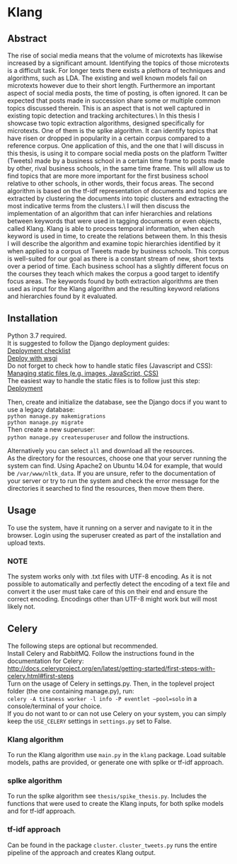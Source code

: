 # Klang
## Abstract
The rise of social media means that the volume of microtexts has likewise increased by a significant amount. Identifying the topics of those microtexts is a difficult task. For longer texts there exists a plethora of techniques and algorithms, such as LDA. The existing and well known models fail on microtexts however due to their short length. Furthermore an important aspect of social media posts, the time of posting, is often ignored. It can be expected that posts made in succession share some or multiple common topics discussed therein. This is an aspect that is not well captured in existing topic detection and tracking architectures.\\
In this thesis I showcase two topic extraction algorithms, designed specifically for microtexts. One of them is the spIke algorithm. It can identify topics that have risen or dropped in popularity in a certain corpus compared to a reference corpus. One application of this, and the one that I will discuss in this thesis, is using it to compare social media posts on the platform Twitter (Tweets) made by a business school in a certain time frame to posts made by other, rival business schools, in the same time frame. This will allow us to find topics that are more more important for the first business school relative to other schools, in other words, their focus areas. The second algorithm is based on the tf-idf representation of documents and topics are extracted by clustering the documents into topic clusters and extracting the most indicative terms from the clusters.\\
I will then discuss the implementation of an algorithm that can infer hierarchies and relations between keywords that were used in tagging documents or even objects, called Klang. Klang is able to process temporal information, when each keyword is used in time, to create the relations between them. In this thesis I will describe the algorithm and examine topic hierarchies identified by it when applied to a corpus of Tweets made by business schools. This corpus is well-suited for our goal as there is a constant stream of new, short texts over a period of time. Each business school has a slightly different focus on the courses they teach which makes the corpus a good target to identify focus areas. The keywords found by both extraction algorithms are then used as input for the Klang algorithm and the resulting keyword relations and hierarchies found by it evaluated.

## Installation
Python 3.7 required.<br/>
It is suggested to follow the Django deployment guides:<br/>
[Deployment checklist](https://docs.djangoproject.com/en/3.0/howto/deployment/checklist/)<br/>
[Deploy with wsgi](https://docs.djangoproject.com/en/3.0/howto/deployment/wsgi/)<br/>
Do not forget to check how to handle static files (Javascript and CSS):<br/>
[Managing static files (e.g. images, JavaScript, CSS)](https://docs.djangoproject.com/en/3.0/howto/static-files/)<br/>
The easiest way to handle the static files is to follow just this step:<br/>
[Deployment](https://docs.djangoproject.com/en/3.0/howto/static-files/#deployment)<br/>

Then, create and initialize the database, see the Django docs if you want to use a legacy database:<br/>
`python manage.py makemigrations`<br/>
`python manage.py migrate`<br/>
Then create a new superuser:<br/>
`python manage.py createsuperuser` and follow the instructions.<br/>


Alternatively you can select `all` and download all the resources.<br/>
As the directory for the resources, choose one that your server running the system can find. Using Apache2 on Ubuntu 14.04 for example, that would be `/var/www/nltk_data`. If you are unsure, refer to the documentation of your server or try to run the system and check the error message for the directories it searched to find the resources, then move them there.

## Usage
To use the system, have it running on a server and navigate to it in the browser. Login using the superuser created as part of the installation and upload texts.<br>
### NOTE
The system works only with .txt files with UTF-8 encoding. As it is not possible to automatically and perfectly detect the encoding of a text file and convert it the user must take care of this on their end and ensure the correct encoding. Encodings other than UTF-8 might work but will most likely not.

## Celery
The following steps are optional but recommended.<br/>
Install Celery and RabbitMQ. Follow the instructions found in the documentation for Celery:<br/> http://docs.celeryproject.org/en/latest/getting-started/first-steps-with-celery.html#first-steps<br/> 
Turn on the usage of Celery in settings.py. Then, in the toplevel project folder (the one containing manage.py), run:<br/> 
`celery -A titaness worker -l info -P eventlet –pool=solo` in a console/terminal of your choice.<br/> 
If you do not want to or can not use Celery on your system, you can simply keep the `USE_CELERY` settings in `settings.py` set to False.<br/> 

### Klang algorithm
To run the Klang algorithm use `main.py` in the `klang` package.
Load suitable models, paths are provided, or generate one with spIke or tf-idf approach.

### spIke algorithm
To run the spIke algorithm see `thesis/spike_thesis.py`.
Includes the functions that were used to create the Klang inputs, for both spIke models and for tf-idf approach.

### tf-idf approach
Can be found in the package `cluster`.
`cluster_tweets.py` runs the entire pipeline of the approach and creates Klang output.
